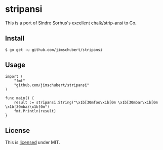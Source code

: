 # stripansi

This is a port of Sindre Sorhus's excellent [chalk/strip-ansi](https://github.com/chalk/strip-ansi) to Go.

## Install

```
$ go get -u github.com/jimschubert/stripansi
```

## Usage

```
import (
	"fmt"
	"github.com/jimschubert/stripansi"
)

func main() {
	result := stripansi.String("\x1b[30mfoo\x1b[0m \x1b[30mbar\x1b[0m \x1b[30mbaz\x1b[0m")
	fmt.Println(result)
}
```

## License

This is [licensed](./LICENSE) under MIT.
